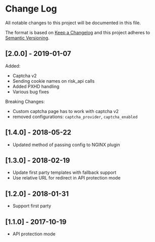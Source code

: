 # Change Log

All notable changes to this project will be documented in this file.

The format is based on [Keep a Changelog](http://keepachangelog.com/)
and this project adheres to [Semantic Versioning](http://semver.org/).

## [2.0.0] - 2019-01-07
Added:
- Captcha v2
- Sending cookie names on risk_api calls
- Added PXHD handling
- Various bug fixes

Breaking Changes:
- Custom captcha page has to work with captcha v2
- removed configurations: `captcha_provider`, `captcha_enabled`

## [1.4.0] - 2018-05-22
- Updated method of passing config to NGINX plugin
## [1.3.0] - 2018-02-19
- Update first party templates with fallback support
- Use relative URL for redirect in API protection mode

## [1.2.0] - 2018-01-31
- Support first party

## [1.1.0] - 2017-10-19
- API protection mode
